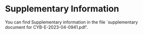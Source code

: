 # Supplementary Information
You can find Supplementary information in the file `supplementary document for CYB-E-2023-04-0941.pdf'.
